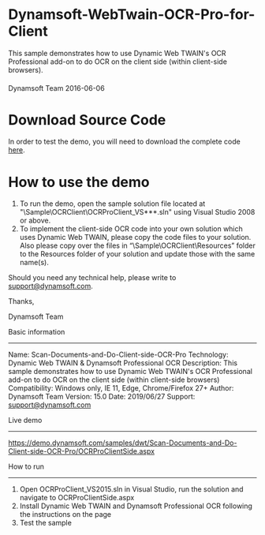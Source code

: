 ﻿# Dynamsoft-WebTwain-OCR-Pro-for-Client

This sample demonstrates how to use Dynamic Web TWAIN's OCR Professional add-on to do OCR on the client side (within client-side browsers).
####
Dynamsoft Team
2016-06-06

# Download Source Code

In order to test the demo, you will need to download the complete code <a href="http://www.dynamsoft.com/Samples/DWT/Dynamsoft-WebTwain-OCR-Pro-for-Client.zip" target="_blank">here</a>.


# How to use the demo

  1. To run the demo, open the sample solution file located at "\Sample\OCRClient\OCRProClient_VS***.sln" using Visual Studio 2008 or above.
  2. To implement the client-side OCR code into your own solution which uses Dynamic Web TWAIN, please copy the code files to your solution. Also please copy over the files in “\Sample\OCRClient\Resources” folder to the Resources folder of your solution and update those with the same name(s).

Should you need any technical help, please write to 
support@dynamsoft.com.

Thanks,

Dynamsoft Team


Basic information
*****************

Name: Scan-Documents-and-Do-Client-side-OCR-Pro
Technology: Dynamic Web TWAIN & Dynamsoft Professional OCR
Description: This sample demonstrates how to use Dynamic Web TWAIN's OCR Professional add-on to do OCR on the client side (within client-side browsers)
Compatibility: Windows only, IE 11, Edge, Chrome/Firefox 27+
Author: Dynamsoft Team
Version: 15.0
Date: 2019/06/27
Support: support@dynamsoft.com


Live demo
*********
https://demo.dynamsoft.com/samples/dwt/Scan-Documents-and-Do-Client-side-OCR-Pro/OCRProClientSide.aspx


How to run
**********

1. Open OCRProClient_VS2015.sln in Visual Studio, run the solution and navigate to OCRProClientSide.aspx
2. Install Dynamic Web TWAIN and Dynamsoft Professional OCR following the instructions on the page
3. Test the sample
